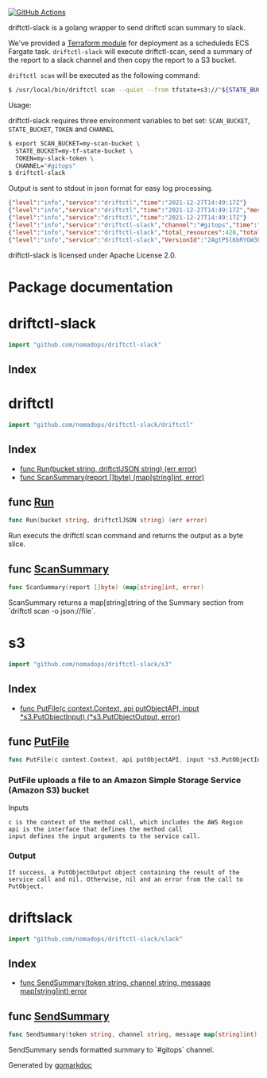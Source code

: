 <!-- Code generated by gomarkdoc. DO NOT EDIT -->

[![GitHub Actions](https://github.com/nomadops/driftctl-slack/actions/workflows/ci.yml/badge.svg?branch=main)](https://github.com/nomadops/driftctl-slack/actions/workflows/ci.yml)

driftctl-slack is a golang wrapper to send driftctl scan summary to slack.

We've provided a [Terraform module](https://github.com/nomadops/terraform-aws-driftctl-slack) for deployment as a scheduleds ECS Fargate task. 
`driftctl-slack` will execute driftctl-scan, send a summary of the report to a slack channel and then copy the report to a S3 bucket.

`driftctl scan` will be executed as the following command:

```bash
$ /usr/local/bin/driftctl scan --quiet --from tfstate+s3://"${STATE_BUCKET}"/**/*.tfstate -o json://"${SCAN_FILE}"
````

Usage:

driftctl-slack requires three environment variables to bet set: `SCAN_BUCKET`, `STATE_BUCKET`, `TOKEN` and `CHANNEL`
```bash
$ export SCAN_BUCKET=my-scan-bucket \
  STATE_BUCKET=my-tf-state-bucket \
  TOKEN=my-slack-token \
  CHANNEL="#gitops"
$ driftctl-slack
```

Output is sent to stdout in json format for easy log processing. 

```json
{"level":"info","service":"driftctl","time":"2021-12-27T14:49:17Z"}
{"level":"info","service":"driftctl","time":"2021-12-27T14:49:17Z","message":"Driftctl scan detected drift."}
{"level":"info","service":"driftctl","time":"2021-12-27T14:49:17Z"}
{"level":"info","service":"driftctl-slack","channel":"#gitops","time":"2021-12-27T14:49:17Z","message":"Message successfully sent to slack."}
{"level":"info","service":"driftctl-slack","total_resources":428,"total_changed":0,"total_unmanaged":307,"total_missing":7,"total_managed":114,"time":"2021-12-27T14:49:17Z","message":"Driftctl scan summary"}
{"level":"info","service":"driftctl-slack","VersionId":"2AgtP5l6bRYGW30DJtT_89K_GueXeW7m","time":"2021-12-27T14:49:18Z","message":"Report uploaded to S3"}
```

driftctl-slack is licensed under Apache License 2.0.

# Package documentation

# driftctl\-slack

```go
import "github.com/nomadops/driftctl-slack"
```

## Index



# driftctl

```go
import "github.com/nomadops/driftctl-slack/driftctl"
```

## Index

- [func Run(bucket string, driftctlJSON string) (err error)](<#func-run>)
- [func ScanSummary(report []byte) (map[string]int, error)](<#func-scansummary>)


## func [Run](<https://github.com/nomadops/driftctl-slack/blob/main/driftctl/driftctl.go#L81>)

```go
func Run(bucket string, driftctlJSON string) (err error)
```

Run executs the driftctl scan command and returns the output as a byte slice\.

## func [ScanSummary](<https://github.com/nomadops/driftctl-slack/blob/main/driftctl/driftctl.go#L65>)

```go
func ScanSummary(report []byte) (map[string]int, error)
```

ScanSummary returns a map\[string\]string of the Summary section from \`driftctl scan \-o json://file\`\.

# s3

```go
import "github.com/nomadops/driftctl-slack/s3"
```

## Index

- [func PutFile(c context.Context, api putObjectAPI, input *s3.PutObjectInput) (*s3.PutObjectOutput, error)](<#func-putfile>)


## func [PutFile](<https://github.com/nomadops/driftctl-slack/blob/main/s3/s3.go#L30>)

```go
func PutFile(c context.Context, api putObjectAPI, input *s3.PutObjectInput) (*s3.PutObjectOutput, error)
```

### PutFile uploads a file to an Amazon Simple Storage Service \(Amazon S3\) bucket

Inputs

```
c is the context of the method call, which includes the AWS Region
api is the interface that defines the method call
input defines the input arguments to the service call.
```

### Output

```
If success, a PutObjectOutput object containing the result of the service call and nil. Otherwise, nil and an error from the call to PutObject.
```

# driftslack

```go
import "github.com/nomadops/driftctl-slack/slack"
```

## Index

- [func SendSummary(token string, channel string, message map[string]int) error](<#func-sendsummary>)


## func [SendSummary](<https://github.com/nomadops/driftctl-slack/blob/main/slack/slack.go#L67>)

```go
func SendSummary(token string, channel string, message map[string]int) error
```

SendSummary sends formatted summary to \`\#gitops\` channel\.



Generated by [gomarkdoc](<https://github.com/princjef/gomarkdoc>)
